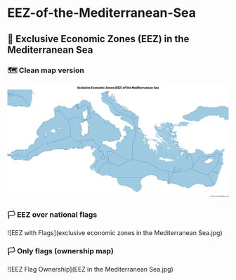# EEZ-of-the-Mediterranean-Sea

## 🌊 Exclusive Economic Zones (EEZ) in the Mediterranean Sea

### 🗺️ Clean map version
![EEZ Map](EEZ_mediterrian.png)

### 🏳️ EEZ over national flags
![EEZ with Flags](exclusive economic zones in the Mediterranean Sea.jpg)

### 🏳️ Only flags (ownership map)
![EEZ Flag Ownership](EEZ in the Mediterranean Sea.jpg)
